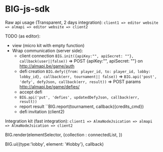 BIG-js-sdk
==========

Raw api usage (Transparent, 2 days integration):
``client1 => editor website => almapi => editor website => client2``

TODO (as editor):
- view (micro kit with empty function)
- Wrap communication (server side):
    - client connection 
       ``BIG.init({apiKey:"", apiSecret: ""}, callback(user||false))`` 
        => POST {apiKey:"", apiSecret: ""} on http://almapi.be/game/auth
    - defi creation
        ``BIG.defy({from: player_id, to: player_id, lobby: lobby_id}, callback(err, tournament|| false))``
        => ``BIG.api('post', 'defy', defyJson, callback(err, result))`` 
        => POST params http://almapi.be/game/defies/
    - accept defi
    -  ``BIG.api('put', 'defies', updatedDefyJson, callback(err, result))``
    - report result
        ``BIG.report(tournament, callback({credits_cmd})
    - defi invitation (client2)
    


Integration kit (fast integration):
``client1 => AlmaNodeJsication => almapi => AlmaNodeJsication => client2``

BIG.render(elementSelector, {collection : connectedList, })

BIG.ui({type:'lobby', element: '#lobby'}, callback) 


